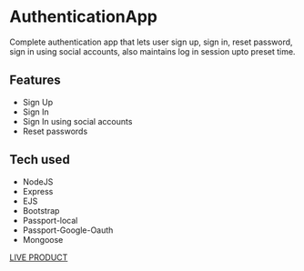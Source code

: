 # AuthenticationApp

Complete authentication app that lets user sign up, sign in, reset password, sign in using social accounts, also maintains log in session upto preset time. 

## Features

  * Sign Up
  * Sign In
  * Sign In using social accounts
  * Reset passwords

## Tech used

  * NodeJS
  * Express
  * EJS
  * Bootstrap
  * Passport-local
  * Passport-Google-Oauth
  * Mongoose

[LIVE PRODUCT](https://authentication-web-app.onrender.com/)
